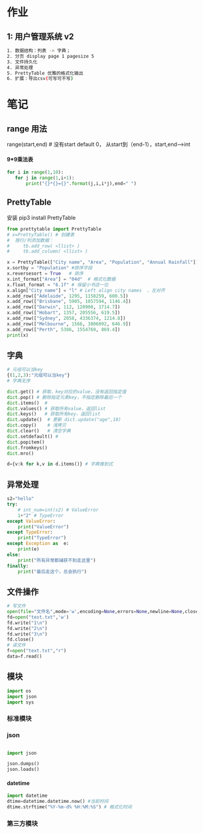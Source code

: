 # 作业

## 1: 用户管理系统 v2
```bash
1. 数据结构：列表 -> 字典；
2. 分页 display page 1 pagesize 5
3. 文件持久化
4. 异常处理
5. PrettyTable 优雅的格式化输出
6. 扩展：导出csv(可写可不写)
```

# 笔记

## range 用法

range(start,end)  # 没有start default 0， 从start到（end-1），start,end-->int 

#### 9*9乘法表

 ```python
for i in range(1,10):
    for j in range(1,i+1):
        print("{}*{}={}".format(j,i,i*j),end=" ")

```

## PrettyTable

安装 pip3 install PrettyTable

```python
from prettytable import PrettyTable
# x=PrettyTable() # 创建表
#  按行/列添加数据：
#     tb.add_row( <llist> )
#     tb.add_column( <llist> )

x = PrettyTable(["City name", "Area", "Population", "Annual Rainfall"])
x.sortby = "Population" #排序字段
x.reversesort = True   # 排序
x.int_format["Area"] = "04d"  # 格式化数据
x.float_format = "6.1f" # 保留小书店一位
x.align["City name"] = "l" # Left align city names  ，左对齐
x.add_row(["Adelaide", 1295, 1158259, 600.5])
x.add_row(["Brisbane", 5905, 1857594, 1146.4])
x.add_row(["Darwin", 112, 120900, 1714.7])
x.add_row(["Hobart", 1357, 205556, 619.5])
x.add_row(["Sydney", 2058, 4336374, 1214.8])
x.add_row(["Melbourne", 1566, 3806092, 646.9])
x.add_row(["Perth", 5386, 1554769, 869.4])
print(x)


```

## 字典
```python
# 元组可以当key
{(1,2,3):"元组可以当key"}
# 字典无序

dict.get() # 获取，key对应的value，没有返回指定值
dict.pop() # 删除指定元素key，不指定删除最后一个
dict.items()  #
dict.values() # 获取所有value，返回list
dict.keys()   # 获取所有key，返回list
dict.update()  # 更新 dict.update("age",18)
dict.copy()    # 浅拷贝
dict.clear()   # 清空字典
dict.setdefault() # 
dict.popitem()
dict.fromkeys()
dict.mro()

d={v:k for k,v in d.items()} # 字典推到式
```

## 异常处理
```python
s2="hello"
try:
    # int_num=int(s2) # ValueError
    1+"2" # TypeError
except ValueError:
    print("ValueError")
except TypeError:
    print("TypeError")
except Exception as  e:
    print(e)
else:
    print("所有异常都捕获不到走这里")
finally:
    print("最后走这个，总会执行")

```
## 文件操作
```python
# 写文件
open(file="文件名",mode='w',encoding=None,errors=None,newline=None,closefd=True)
fd=open("test.txt",'w')
fd.write("1\n")
fd.write("2\n")
fd.write("3\n")
fd.close()
# 读文件
f=open("text.txt","r")
data=f.read()

```


## 模块
```python
import os
import json
import sys

````

### 标准模块
### json
```python

import json

json.dumps() 
json.loads()

```
#### datetime

```python
import datetime
dtime=datetime.datetime.now() #当前时间
dtime.strftime("%Y-%m-d% %H:%M:%S") # 格式化时间


```

### 第三方模块




